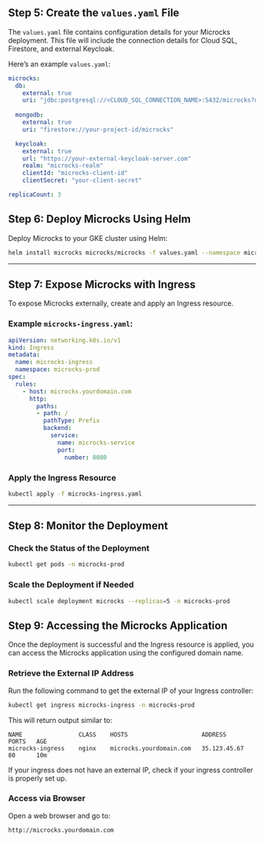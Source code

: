 ## Step 5: Create the `values.yaml` File

The `values.yaml` file contains configuration details for your Microcks deployment. This file will include the connection details for Cloud SQL, Firestore, and external Keycloak.

Here’s an example `values.yaml`:

```yaml
microcks:
  db:
    external: true
    uri: "jdbc:postgresql://<CLOUD_SQL_CONNECTION_NAME>:5432/microcks?user=microcks-user&password=strongpassword"
    
  mongodb:
    external: true
    uri: "firestore://your-project-id/microcks"

  keycloak:
    external: true
    url: "https://your-external-keycloak-server.com"
    realm: "microcks-realm"
    clientId: "microcks-client-id"
    clientSecret: "your-client-secret"

replicaCount: 3
```

## Step 6: Deploy Microcks Using Helm

Deploy Microcks to your GKE cluster using Helm:

```bash
helm install microcks microcks/microcks -f values.yaml --namespace microcks-prod --create-namespace
```

---

## Step 7: Expose Microcks with Ingress

To expose Microcks externally, create and apply an Ingress resource.

### Example `microcks-ingress.yaml`:

```yaml
apiVersion: networking.k8s.io/v1
kind: Ingress
metadata:
  name: microcks-ingress
  namespace: microcks-prod
spec:
  rules:
    - host: microcks.yourdomain.com
      http:
        paths:
        - path: /
          pathType: Prefix
          backend:
            service:
              name: microcks-service
              port:
                number: 8080
```

### Apply the Ingress Resource

```bash
kubectl apply -f microcks-ingress.yaml
```

---

## Step 8: Monitor the Deployment

### Check the Status of the Deployment

```bash
kubectl get pods -n microcks-prod
```


### Scale the Deployment if Needed

```bash
kubectl scale deployment microcks --replicas=5 -n microcks-prod

```

## Step 9: Accessing the Microcks Application

Once the deployment is successful and the Ingress resource is applied, you can access the Microcks application using the configured domain name.

### Retrieve the External IP Address
Run the following command to get the external IP of your Ingress controller:

```bash
kubectl get ingress microcks-ingress -n microcks-prod
```

This will return output similar to:

```plaintext
NAME                CLASS    HOSTS                     ADDRESS        PORTS   AGE
microcks-ingress    nginx    microcks.yourdomain.com   35.123.45.67   80      10m
```

If your ingress does not have an external IP, check if your ingress controller is properly set up.

### Access via Browser
Open a web browser and go to:

```
http://microcks.yourdomain.com
```
